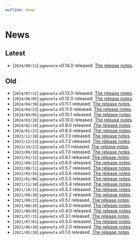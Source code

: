 ```yaml
---
outline: deep
---
```


# News

## Latest

- [`2024/09/11`] `pgmoneta` v0.14.0 released. [The release notes](/_posts/2024-09-11-pgmoneta-0.14.0.html).

## Old

- [`2024/07/31`] `pgmoneta` v0.13.0 released. [The release notes](/_posts/2024-07-31-pgmoneta-0.13.0.html).
- [`2024/06/05`] `pgmoneta` v0.12.0 released. [The release notes](/_posts/2024-06-05-pgmoneta-0.12.0.html).
- [`2024/04/30`] `pgmoneta` v0.11.1 released. [The release notes](/_posts/2024-04-30-pgmoneta-0.11.1.html).
- [`2024/04/23`] `pgmoneta` v0.11.0 released. [The release notes](/_posts/2024-04-23-pgmoneta-0.11.0.html).
- [`2024/04/05`] `pgmoneta` v0.10.1 released. [The release notes](/_posts/2024-04-05-pgmoneta-0.10.1.html).
- [`2024/03/28`] `pgmoneta` v0.10.0 released. [The release notes](/_posts/2024-03-28-pgmoneta-0.10.0.html).
- [`2024/02/14`] `pgmoneta` v0.9.0 released. [The release notes](/_posts/2024-02-14-pgmoneta-0.9.0.html).
- [`2024/01/22`] `pgmoneta` v0.8.0 released. [The release notes](/_posts/2024-01-22-pgmoneta-0.8.0.html).
- [`2023/12/28`] `pgmoneta` v0.7.3 released. [The release notes](/_posts/2023-12-28-pgmoneta-0.7.3.html).
- [`2023/12/13`] `pgmoneta` v0.7.2 released. [The release notes](/_posts/2023-12-13-pgmoneta-0.7.2.html).
- [`2023/10/22`] `pgmoneta` v0.7.1 released. [The release notes](/_posts/2023-10-22-pgmoneta-0.7.1.html).
- [`2023/09/28`] `pgmoneta` v0.7.0 released. [The release notes](/_posts/2023-09-28-pgmoneta-0.7.0.html).
- [`2023/01/12`] `pgmoneta` v0.6.1 released. [The release notes](/_posts/2023-01-12-pgmoneta-0.6.1.html).
- [`2022/09/22`] `pgmoneta` v0.6.0 released. [The release notes](/_posts/2022-09-22-pgmoneta-0.6.0.html).
- [`2022/08/11`] `pgmoneta` v0.5.7 released. [The release notes](/_posts/2022-08-11-pgmoneta-0.5.7.html).
- [`2022/05/26`] `pgmoneta` v0.5.6 released. [The release notes](/_posts/2022-05-26-pgmoneta-0.5.6.html).
- [`2022/01/06`] `pgmoneta` v0.5.5 released. [The release notes](/_posts/2022-01-06-pgmoneta-0.5.5.html).
- [`2021/11/18`] `pgmoneta` v0.5.4 released. [The release notes](/_posts/2021-11-18-pgmoneta-0.5.4.html).
- [`2021/10/21`] `pgmoneta` v0.5.3 released. [The release notes](/_posts/2021-10-21-pgmoneta-0.5.3.html).
- [`2021/09/30`] `pgmoneta` v0.5.2 released. [The release notes](/_posts/2021-09-30-pgmoneta-0.5.2.html).
- [`2021/09/23`] `pgmoneta` v0.5.1 released. [The release notes](/_posts/2021-09-23-pgmoneta-0.5.1.html).
- [`2021/08/26`] `pgmoneta` v0.5.0 released. [The release notes](/_posts/2021-08-26-pgmoneta-0.5.0.html).
- [`2021/08/05`] `pgmoneta` v0.4.0 released. [The release notes](/_posts/2021-08-05-pgmoneta-0.4.0.html).
- [`2021/07/15`] `pgmoneta` v0.3.1 released. [The release notes](/_posts/2021-07-15-pgmoneta-0.3.1.html).
- [`2021/07/01`] `pgmoneta` v0.3.0 released. [The release notes](/_posts/2021-07-01-pgmoneta-0.3.0.html).
- [`2021/06/10`] `pgmoneta` v0.2.0 released. [The release notes](/_posts/2021-06-10-pgmoneta-0.2.0.html).
- [`2021/05/20`] `pgmoneta` v0.1.0 released. [The release notes](/_posts/2021-05-20-pgmoneta-0.1.0.html).



